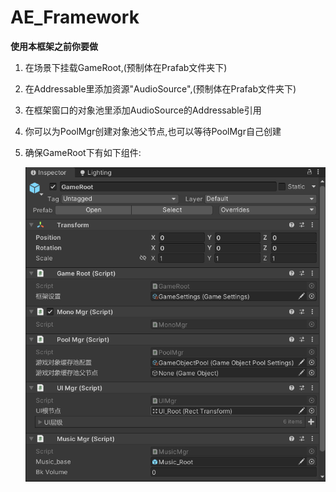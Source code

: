 # AE_Framework

**使用本框架之前你要做**

1. 在场景下挂载GameRoot,(预制体在Prafab文件夹下)

2. 在Addressable里添加资源"AudioSource",(预制体在Prafab文件夹下)

3. 在框架窗口的对象池里添加AudioSource的Addressable引用

4. 你可以为PoolMgr创建对象池父节点,也可以等待PoolMgr自己创建

5. 确保GameRoot下有如下组件:

   ![image-20230729201205303](README.assets/image-20230729201205303.png)
